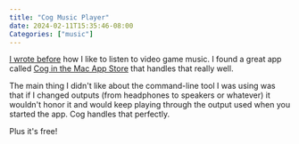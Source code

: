 ```yaml
---
title: "Cog Music Player"
date: 2024-02-11T15:35:46-08:00
Categories: ["music"]
---
```


[I wrote before](/posts/video-game-music/) how I like to listen to video game music. I found a great app called [Cog in the Mac App Store](https://apps.apple.com/us/app/cog-kode54/id1630499622?mt=12) that handles that really well.

The main thing I didn't like about the command-line tool I was using was that if I changed outputs (from headphones to speakers or whatever) it wouldn't honor it and would keep playing through the output used when you started the app. Cog handles that perfectly.

Plus it's free!
